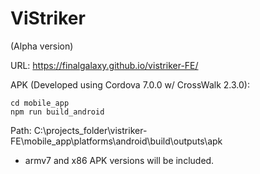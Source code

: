 # ViStriker

(Alpha version)

URL: https://finalgalaxy.github.io/vistriker-FE/

APK (Developed using Cordova 7.0.0 w/ CrossWalk 2.3.0):
```
cd mobile_app
npm run build_android
```
Path: C:\projects_folder\vistriker-FE\mobile_app\platforms\android\build\outputs\apk
- armv7 and x86 APK versions will be included.